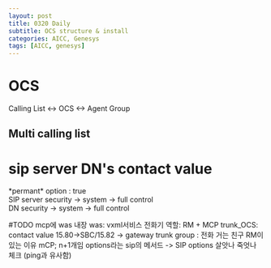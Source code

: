 ```yaml
---
layout: post
title: 0320 Daily
subtitle: OCS structure & install
categories: AICC, Genesys
tags: [AICC, genesys]
---
```

  
# OCS
Calling List <-> OCS <-> Agent Group  

## Multi calling list

# sip server DN's contact value  
\*permant\* option : true  
 SIP server security -> system -> full control  
 DN security -> system -> full control  
 
#TODO
 mcp에 was 내장
was: vxml서비스
전화기 역할: RM + MCP 
trunk_OCS: contact value 15.80->SBC/15.82 -> gateway 
trunk group : 전화 거는 친구
RM이있는 이유 mCP; n+1개임
options라는 sip의 메서드 -> SIP options 살앗나 죽엇나 체크 (ping과 유사함)
